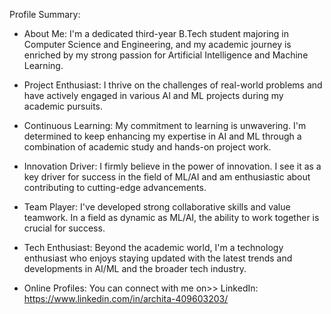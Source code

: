 
<!--
**lune07/lune07** is a ✨ _special_ ✨ repository because its `README.md` (this file) appears on your GitHub profile.

Here are some ideas to get you started:

- 🔭 I’m currently working on learning languages
- 🌱 I’m currently learning c++
- 👯 I’m looking to collaborate on (dont really know where to start)
- 🤔 I’m looking for help with what to learn in order to learn about arificial intelligence.
- 📫 How to reach me: blswnita70@gmail.com
- 😄 Pronouns: she/her
- ⚡ Fun fact: like anime,games,kdrams/kpop,any type of sports,photography
-->
 Profile Summary:

- About Me: I'm a dedicated third-year B.Tech student majoring in Computer Science and Engineering, and my academic journey is enriched by my strong passion for Artificial Intelligence and Machine Learning.

- Project Enthusiast: I thrive on the challenges of real-world problems and have actively engaged in various AI and ML projects during my academic pursuits.

- Continuous Learning: My commitment to learning is unwavering. I'm determined to keep enhancing my expertise in AI and ML through a combination of academic study and hands-on project work.

- Innovation Driver: I firmly believe in the power of innovation. I see it as a key driver for success in the field of ML/AI and am enthusiastic about contributing to cutting-edge advancements.

- Team Player: I've developed strong collaborative skills and value teamwork. In a field as dynamic as ML/AI, the ability to work together is crucial for success.

- Tech Enthusiast: Beyond the academic world, I'm a technology enthusiast who enjoys staying updated with the latest trends and developments in AI/ML and the broader tech industry.

- Online Profiles: You can connect with me on>>
LinkedIn: https://www.linkedin.com/in/archita-409603203/

